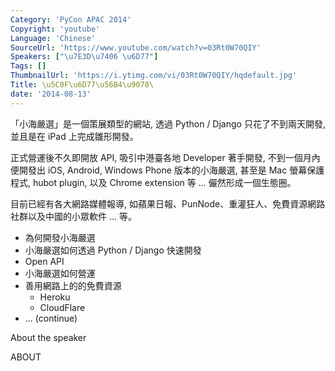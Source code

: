 ```yaml
---
Category: 'PyCon APAC 2014'
Copyright: 'youtube'
Language: 'Chinese'
SourceUrl: 'https://www.youtube.com/watch?v=03Rt0W70QIY'
Speakers: ["\u7E3D\u7406 \u6D77"]
Tags: []
ThumbnailUrl: 'https://i.ytimg.com/vi/03Rt0W70QIY/hqdefault.jpg'
Title: \u5C0F\u6D77\u56B4\u9078\
date: '2014-08-13'
---
```

「小海嚴選」是一個策展類型的網站, 透過 Python / Django 只花了不到兩天開發, 並且是在 iPad 上完成雛形開發。

正式營運後不久即開放 API, 吸引中港臺各地 Developer 著手開發, 不到一個月內便開發出 iOS, Android, Windows Phone 版本的小海嚴選, 甚至是 Mac 螢幕保護程式, hubot plugin, 以及 Chrome extension 等 ... 儼然形成一個生態圈。

目前已經有各大網路媒體報導, 如蘋果日報、PunNode、重灌狂人、免費資源網路社群以及中國的小眾軟件 ... 等。

* 為何開發小海嚴選
* 小海嚴選如何透過 Python / Django 快速開發
* Open API
* 小海嚴選如何營運
* 善用網路上的的免費資源
  * Heroku
  * CloudFlare
* ... (continue)


About the speaker

ABOUT